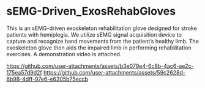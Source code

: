 # sEMG-Driven_ExosRehabGloves
 This is an sEMG-driven exoskeleton rehabilitation glove designed for stroke patients with hemiplegia. We utilize sEMG signal acquisition device to capture and recognize hand movements from the patient’s healthy limb. The exoskeleton glove then aids the impaired limb in performing rehabilitation exercises. A demonstration video is attached.

https://github.com/user-attachments/assets/b3e079e4-6c8b-4ac6-ae2c-175ea57d9d2f
https://github.com/user-attachments/assets/59c2628d-6b98-4dff-97e6-e6305b75eccb



